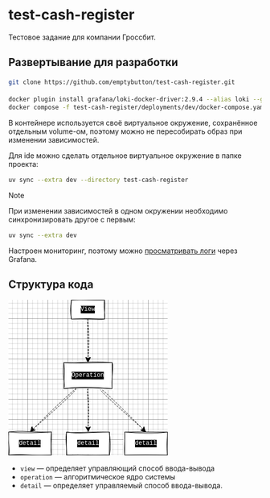 # test-cash-register
Тестовое задание для компании Гроссбит.

## Развертывание для разработки
```bash
git clone https://github.com/emptybutton/test-cash-register.git

docker plugin install grafana/loki-docker-driver:2.9.4 --alias loki --grant-all-permissions
docker compose -f test-cash-register/deployments/dev/docker-compose.yaml up
```

В контейнере используется своё виртуальное окружение, сохранённое отдельным volume-ом, поэтому можно не пересобирать образ при изменении зависимостей.

Для ide можно сделать отдельное виртуальное окружение в папке проекта:
```bash
uv sync --extra dev --directory test-cash-register
```

> [!NOTE]
> При изменении зависимостей в одном окружении необходимо синхронизировать другое с первым:
> ```bash
> uv sync --extra dev
> ```

Настроен мониторинг, поэтому можно [просматривать логи](http://localhost:3000) через Grafana.

## Структура кода
![*code-diagram*](https://github.com/emptybutton/test-cash-register/blob/main/assets/code.drawio.png?raw=true)

- `view` — определяет управляющий способ ввода-вывода
- `operation` — алгоритмическое ядро системы
- `detail` — определяет управляемый способ ввода-вывода.
